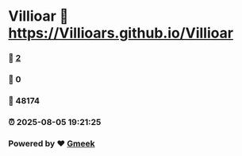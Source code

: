 # Villioar :link: https://Villioars.github.io/Villioar 
### :page_facing_up: [2](https://Villioars.github.io/Villioar/tag.html) 
### :speech_balloon: 0 
### :hibiscus: 48174 
### :alarm_clock: 2025-08-05 19:21:25 
### Powered by :heart: [Gmeek](https://github.com/Meekdai/Gmeek)

